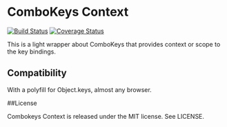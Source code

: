 # ComboKeys Context

[![Build Status](https://travis-ci.org/MitMaro/combokeys-context.svg)](https://travis-ci.org/MitMaro/combokeys-context)
[![Coverage Status](https://coveralls.io/repos/MitMaro/combokeys-context/badge.svg?branch=master)](https://coveralls.io/r/MitMaro/combokeys-context?branch=master)

This is a light wrapper about ComboKeys that provides context or scope to the key bindings.

## Compatibility

With a polyfill for Object.keys, almost any browser.

##License

Combokeys Context is released under the MIT license. See LICENSE.
